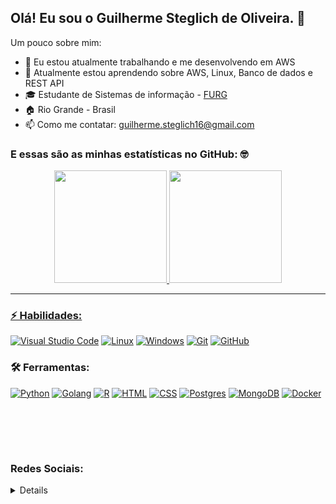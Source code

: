 ## Olá! Eu sou o Guilherme Steglich de Oliveira. 👋 
Um pouco sobre mim:

- 🔭 Eu estou atualmente trabalhando e me desenvolvendo em AWS
- 🌱 Atualmente estou aprendendo sobre AWS, Linux, Banco de dados e REST API
- 🎓 Estudante de Sistemas de informação - [FURG](https://furg.br/)
- 🏠 Rio Grande - Brasil
- 📫 Como me contatar: guilherme.steglich16@gmail.com

### E essas são as minhas estatísticas no GitHub: 🤓
<div align="center">
  <a href="https://github.com/guisteglich">
  <img height="180em" src="https://github-readme-stats.vercel.app/api?username=guisteglich&show_icons=true&theme=dark&include_all_commits=true&count_private=true"/>
  <img height="180em" src="https://github-readme-stats.vercel.app/api/top-langs/?username=guisteglich&layout=compact&langs_count=7&theme=dark"/>
</div>
 
-----

<!-- ### Linguagens e ferramentas utilizadas:

<img align="left" alt="Python" width="26px" src="https://raw.githubusercontent.com/github/explore/80688e429a7d4ef2fca1e82350fe8e3517d3494d/topics/python/python.png" /> 
<img align="left" alt="Golang" width="26px" src="https://raw.githubusercontent.com/github/explore/80688e429a7d4ef2fca1e82350fe8e3517d3494d/topics/go/go.png" />
<img align="left" alt="HTML5" width="26px" src="https://raw.githubusercontent.com/github/explore/80688e429a7d4ef2fca1e82350fe8e3517d3494d/topics/html/html.png" />
<img align="left" alt="CSS3" width="26px" src="https://raw.githubusercontent.com/github/explore/80688e429a7d4ef2fca1e82350fe8e3517d3494d/topics/css/css.png" />
<img align="left" alt="R" width="26px" 
src="https://raw.githubusercontent.com/github/explore/80688e429a7d4ef2fca1e82350fe8e3517d3494d/topics/r/r.png" /> 

<img align="left" alt="Visual Studio Code" width="26px" src="https://raw.githubusercontent.com/github/explore/80688e429a7d4ef2fca1e82350fe8e3517d3494d/topics/visual-studio-code/visual-studio-code.png" />  
<img align="left" alt="Git" width="26px" src="https://raw.githubusercontent.com/github/explore/80688e429a7d4ef2fca1e82350fe8e3517d3494d/topics/git/git.png" />
<img align="left" alt="GitHub" width="26px" src="https://raw.githubusercontent.com/github/explore/78df643247d429f6cc873026c0622819ad797942/topics/github/github.png" />
<img align="left" alt="Docker" width="26px" src="https://raw.githubusercontent.com/github/explore/78df643247d429f6cc873026c0622819ad797942/topics/docker/docker.png" />
<img align="left" alt="Terminal" width="26px" src="https://raw.githubusercontent.com/github/explore/80688e429a7d4ef2fca1e82350fe8e3517d3494d/topics/terminal/terminal.png" />
 -->
  
### ⚡ Habilidades:
<a href="#"><img alt="Visual Studio Code" src="https://img.shields.io/badge/Visual%20Studio%20Code-0078d7.svg?logo=visual-studio-code&logoColor=white"></a>
<a href="#"><img alt="Linux" src="https://img.shields.io/badge/-Linux-FCC624?&logo=linux&logoColor=white"></a>
<a href="#"><img alt="Windows" src="https://img.shields.io/badge/-Windows-lightgrey?&logo=windows&logoColor=white"></a>
<a href="#"><img alt="Git" src="https://img.shields.io/badge/-Git-F05032?&logo=git&logoColor=white"></a>
<a href="#"><img alt="GitHub" src="https://img.shields.io/badge/-GitHub-181717?&logo=GitHub&logoColor=white"></a>
 

### 🛠 Ferramentas:
  <a href="https://github.com/search?q=user%3ADenverCoder1+language%3Apython"><img alt="Python" src="https://img.shields.io/badge/Python-14354C.svg?logo=python"></a>
<a href="https://github.com/search?q=user%3ADenverCoder1+language%3Agolang"><img alt="Golang" src="https://img.shields.io/badge/-Golang-00ADD8?style=flat-square&logo=go&logoColor=ffffff"></a>
<a href="https://github.com/search?q=user%3ADenverCoder1+language%3Ar"><img alt="R" src="https://img.shields.io/badge/R-276DC3.svg?logo=r&logoColor=white"></a>
<a href="https://github.com/search?q=user%3ADenverCoder1+language%3Ahtml"><img alt="HTML" src="https://img.shields.io/badge/HTML-E34F26.svg?logo=html5&logoColor=white"></a>
<a href="https://github.com/search?q=user%3ADenverCoder1+language%3Acss"><img alt="CSS" src="https://img.shields.io/badge/CSS-1572B6.svg?logo=css3&logoColor=white"></a>
<a href="https://github.com/search?q=user%3ADenverCoder1+language%3Apostgresql"><img alt="Postgres" src="https://custom-icon-badges.herokuapp.com/badge/PostgreSQL-025E8C.svg?logo=postgresql&logoColor=white"></a>
<a href="#"><img alt="MongoDB" src="https://img.shields.io/badge/MONGODB-47A248.svg?&style=flat&logo=mongodb&logoColor=white"></a>
<a href="#"><img alt="Docker" src="https://img.shields.io/badge/-Docker-2496ED?&logo=docker&logoColor=white"></a>
<!-- <a href="https://github.com/search?q=user%3ADenverCoder1+language%3Asql"><img alt="SQL" src="https://custom-icon-badges.herokuapp.com/badge/SQL-025E8C.svg?logo=database&logoColor=white"></a> -->
<!-- <a href="#"><img alt="Flask" src="https://img.shields.io/badge/-Flask-000000?style=flat-square&logo=Flask&logoColor=ffffff"></a> -->
<!-- <a href="#"><img alt="AWS" src="https://img.shields.io/badge/-AWS-000?&logo=Amazon-AWS&logoColor=F90"></a> -->
  
 
<br><br>
-----
### Redes Sociais: 
<details>

 <div> 
   <a href = "mailto:guilherme.steglich16@gmail.com"><img src="https://img.shields.io/badge/-Gmail-%23333?style=for-the-badge&logo=gmail&logoColor=white" target="_blank"></a>
   <a href="https://www.linkedin.com/in/guilherme-steglich/" target="_blank"><img src="https://img.shields.io/badge/-LinkedIn-%230077B5?style=for-the-badge&logo=linkedin&logoColor=white" target="_blank"></a>
  <a href="https://instagram.com/gui_steglich" target="_blank"><img src="https://img.shields.io/badge/-Instagram-%23E4405F?style=for-the-badge&logo=instagram&logoColor=white" target="_blank"></a>
  
    
</div>
 
</details>

